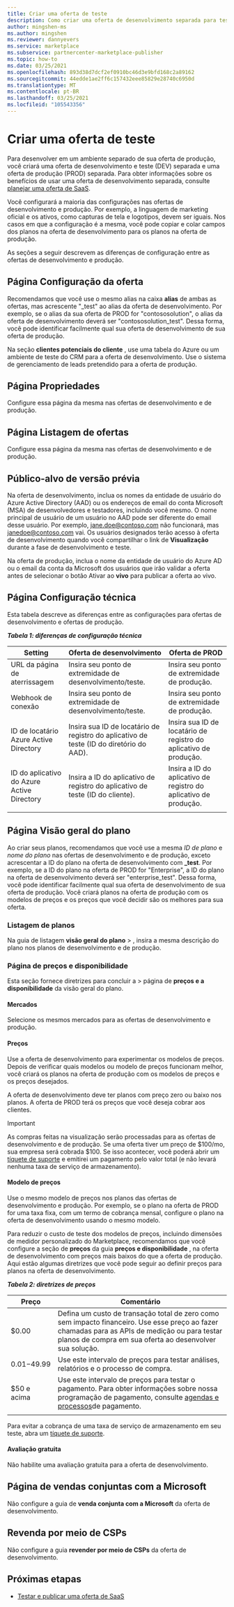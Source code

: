 ```yaml
---
title: Criar uma oferta de teste
description: Como criar uma oferta de desenvolvimento separada para testar sua oferta de produção no programa do Marketplace comercial no Microsoft Partner Center.
author: mingshen-ms
ms.author: mingshen
ms.reviewer: dannyevers
ms.service: marketplace
ms.subservice: partnercenter-marketplace-publisher
ms.topic: how-to
ms.date: 03/25/2021
ms.openlocfilehash: 893d38d7dcf2ef0910bc46d3e9bfd168c2a89162
ms.sourcegitcommit: 44edde1ae2ff6c157432eee85829e28740c6950d
ms.translationtype: MT
ms.contentlocale: pt-BR
ms.lasthandoff: 03/25/2021
ms.locfileid: "105543356"
---
```

# <a name="create-a-test-offer"></a>Criar uma oferta de teste

Para desenvolver em um ambiente separado de sua oferta de produção, você criará uma oferta de desenvolvimento e teste (DEV) separada e uma oferta de produção (PROD) separada. Para obter informações sobre os benefícios de usar uma oferta de desenvolvimento separada, consulte [planejar uma oferta de SaaS](plan-saas-offer.md#test-offer).

Você configurará a maioria das configurações nas ofertas de desenvolvimento e produção. Por exemplo, a linguagem de marketing oficial e os ativos, como capturas de tela e logotipos, devem ser iguais. Nos casos em que a configuração é a mesma, você pode copiar e colar campos dos planos na oferta de desenvolvimento para os planos na oferta de produção.

As seções a seguir descrevem as diferenças de configuração entre as ofertas de desenvolvimento e produção.

## <a name="offer-setup-page"></a>Página Configuração da oferta

Recomendamos que você use o mesmo alias na caixa **alias** de ambas as ofertas, mas acrescente "_test" ao alias da oferta de desenvolvimento. Por exemplo, se o alias da sua oferta de PROD for "contososolution", o alias da oferta de desenvolvimento deverá ser "contososolution_test". Dessa forma, você pode identificar facilmente qual sua oferta de desenvolvimento de sua oferta de produção.

Na seção **clientes potenciais do cliente** , use uma tabela do Azure ou um ambiente de teste do CRM para a oferta de desenvolvimento. Use o sistema de gerenciamento de leads pretendido para a oferta de produção.

## <a name="properties-page"></a>Página Propriedades

Configure essa página da mesma nas ofertas de desenvolvimento e de produção.

## <a name="offer-listing-page"></a>Página Listagem de ofertas

Configure essa página da mesma nas ofertas de desenvolvimento e de produção.

## <a name="preview-audience"></a>Público-alvo de versão prévia

Na oferta de desenvolvimento, inclua os nomes da entidade de usuário do Azure Active Directory (AAD) ou os endereços de email do conta Microsoft (MSA) de desenvolvedores e testadores, incluindo você mesmo. O nome principal de usuário de um usuário no AAD pode ser diferente do email desse usuário. Por exemplo, jane.doe@contoso.com não funcionará, mas janedoe@contoso.com vai. Os usuários designados terão acesso à oferta de desenvolvimento quando você compartilhar o link de **Visualização** durante a fase de desenvolvimento e teste.

Na oferta de produção, inclua o nome da entidade de usuário do Azure AD ou o email da conta da Microsoft dos usuários que irão validar a oferta antes de selecionar o botão Ativar ao **vivo** para publicar a oferta ao vivo.

## <a name="technical-configuration-page"></a>Página Configuração técnica

Esta tabela descreve as diferenças entre as configurações para ofertas de desenvolvimento e ofertas de produção.

***Tabela 1: diferenças de configuração técnica***

| Setting | Oferta de desenvolvimento | Oferta de PROD |
| ------------ | ------------- | ------------- |
| URL da página de aterrissagem | Insira seu ponto de extremidade de desenvolvimento/teste. | Insira seu ponto de extremidade de produção. |
| Webhook de conexão | Insira seu ponto de extremidade de desenvolvimento/teste. | Insira seu ponto de extremidade de produção. |
| ID de locatário Azure Active Directory | Insira sua ID de locatário de registro do aplicativo de teste (ID do diretório do AAD). | Insira sua ID de locatário de registro do aplicativo de produção. |
| ID do aplicativo do Azure Active Directory | Insira a ID do aplicativo de registro do aplicativo de teste (ID do cliente). | Insira a ID do aplicativo de registro do aplicativo de produção. |
||||

## <a name="plan-overview-page"></a>Página Visão geral do plano

Ao criar seus planos, recomendamos que você use a mesma _ID de plano_ e _nome do plano_ nas ofertas de desenvolvimento e de produção, exceto acrescentar a ID do plano na oferta de desenvolvimento com **_test**. Por exemplo, se a ID do plano na oferta de PROD for "Enterprise", a ID do plano na oferta de desenvolvimento deverá ser "enterprise_test". Dessa forma, você pode identificar facilmente qual sua oferta de desenvolvimento de sua oferta de produção. Você criará planos na oferta de produção com os modelos de preços e os preços que você decidir são os melhores para sua oferta.

### <a name="plan-listing"></a>Listagem de planos

Na guia de listagem **visão geral do plano**  >   , insira a mesma descrição do plano nos planos de desenvolvimento e de produção.

### <a name="pricing-and-availability-page"></a>Página de preços e disponibilidade

Esta seção fornece diretrizes para concluir a   >  página de **preços e a disponibilidade** da visão geral do plano.

#### <a name="markets"></a>Mercados

Selecione os mesmos mercados para as ofertas de desenvolvimento e produção.

#### <a name="pricing"></a>Preços

Use a oferta de desenvolvimento para experimentar os modelos de preços. Depois de verificar quais modelos ou modelo de preços funcionam melhor, você criará os planos na oferta de produção com os modelos de preços e os preços desejados.

A oferta de desenvolvimento deve ter planos com preço zero ou baixo nos planos. A oferta de PROD terá os preços que você deseja cobrar aos clientes.

> [!IMPORTANT]
> As compras feitas na visualização serão processadas para as ofertas de desenvolvimento e de produção. Se uma oferta tiver um preço de $100/mo, sua empresa será cobrada $100. Se isso acontecer, você poderá abrir um [tíquete de suporte](support.md) e emitirei um pagamento pelo valor total (e não levará nenhuma taxa de serviço de armazenamento).

#### <a name="pricing-model"></a>Modelo de preços

Use o mesmo modelo de preços nos planos das ofertas de desenvolvimento e produção. Por exemplo, se o plano na oferta de PROD for uma taxa fixa, com um termo de cobrança mensal, configure o plano na oferta de desenvolvimento usando o mesmo modelo.

Para reduzir o custo de teste dos modelos de preços, incluindo dimensões de medidor personalizado do Marketplace, recomendamos que você configure a seção de **preços** da guia **preços e disponibilidade** , na oferta de desenvolvimento com preços mais baixos do que a oferta de produção. Aqui estão algumas diretrizes que você pode seguir ao definir preços para planos na oferta de desenvolvimento.

***Tabela 2: diretrizes de preços***

| Preço | Comentário |
| ------------ | ------------- |
| $0.00 | Defina um custo de transação total de zero como sem impacto financeiro. Use esse preço ao fazer chamadas para as APIs de medição ou para testar planos de compra em sua oferta ao desenvolver sua solução. |
| $0.01-$49.99 | Use este intervalo de preços para testar análises, relatórios e o processo de compra. |
| $50 e acima | Use este intervalo de preços para testar o pagamento. Para obter informações sobre nossa programação de pagamento, consulte [agendas e processos](/partner-center/payout-policy-details)de pagamento. |
|||

Para evitar a cobrança de uma taxa de serviço de armazenamento em seu teste, abra um [tíquete de suporte](support.md).

#### <a name="free-trial"></a>Avaliação gratuita

Não habilite uma avaliação gratuita para a oferta de desenvolvimento.

## <a name="co-sell-with-microsoft-page"></a>Página de vendas conjuntas com a Microsoft

Não configure a guia de **venda conjunta com a Microsoft** da oferta de desenvolvimento.

## <a name="resell-through-csps"></a>Revenda por meio de CSPs

Não configure a guia **revender por meio de CSPs** da oferta de desenvolvimento.

## <a name="next-steps"></a>Próximas etapas

- [Testar e publicar uma oferta de SaaS](test-publish-saas-offer.md)
